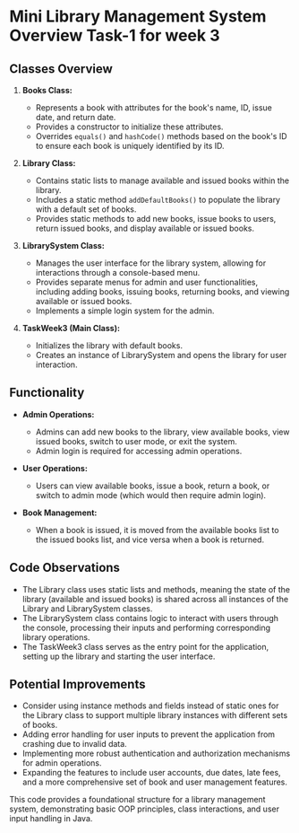 # Mini Library Management System Overview Task-1 for week 3

## Classes Overview

1. **Books Class:**

   - Represents a book with attributes for the book's name, ID, issue date, and return date.
   - Provides a constructor to initialize these attributes.
   - Overrides `equals()` and `hashCode()` methods based on the book's ID to ensure each book is uniquely identified by its ID.

2. **Library Class:**

   - Contains static lists to manage available and issued books within the library.
   - Includes a static method `addDefaultBooks()` to populate the library with a default set of books.
   - Provides static methods to add new books, issue books to users, return issued books, and display available or issued books.

3. **LibrarySystem Class:**

   - Manages the user interface for the library system, allowing for interactions through a console-based menu.
   - Provides separate menus for admin and user functionalities, including adding books, issuing books, returning books, and viewing available or issued books.
   - Implements a simple login system for the admin.

4. **TaskWeek3 (Main Class):**
   - Initializes the library with default books.
   - Creates an instance of LibrarySystem and opens the library for user interaction.

## Functionality

- **Admin Operations:**

  - Admins can add new books to the library, view available books, view issued books, switch to user mode, or exit the system.
  - Admin login is required for accessing admin operations.

- **User Operations:**

  - Users can view available books, issue a book, return a book, or switch to admin mode (which would then require admin login).

- **Book Management:**
  - When a book is issued, it is moved from the available books list to the issued books list, and vice versa when a book is returned.

## Code Observations

- The Library class uses static lists and methods, meaning the state of the library (available and issued books) is shared across all instances of the Library and LibrarySystem classes.
- The LibrarySystem class contains logic to interact with users through the console, processing their inputs and performing corresponding library operations.
- The TaskWeek3 class serves as the entry point for the application, setting up the library and starting the user interface.

## Potential Improvements

- Consider using instance methods and fields instead of static ones for the Library class to support multiple library instances with different sets of books.
- Adding error handling for user inputs to prevent the application from crashing due to invalid data.
- Implementing more robust authentication and authorization mechanisms for admin operations.
- Expanding the features to include user accounts, due dates, late fees, and a more comprehensive set of book and user management features.

This code provides a foundational structure for a library management system, demonstrating basic OOP principles, class interactions, and user input handling in Java.
